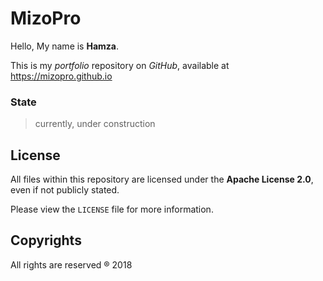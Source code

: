 # MizoPro

Hello, My name is **Hamza**.

This is my *portfolio* repository on *GitHub*, available at https://mizopro.github.io

### State
> currently, under construction

## License

All files within this repository are licensed under the **Apache License 2.0**, even if not publicly stated.

Please view the `LICENSE` file for more information.

## Copyrights

All rights are reserved ® 2018